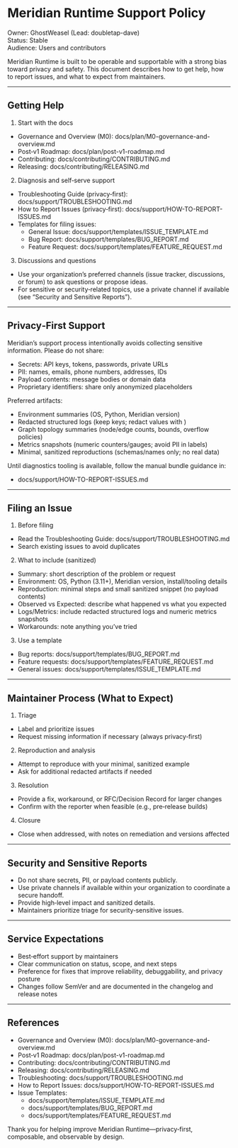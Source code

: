 # Meridian Runtime Support Policy

Owner: GhostWeasel (Lead: doubletap-dave)  
Status: Stable  
Audience: Users and contributors

Meridian Runtime is built to be operable and supportable with a strong bias toward privacy and safety. This document describes how to get help, how to report issues, and what to expect from maintainers.

-------------------------------------------------------------------------------

## Getting Help

1) Start with the docs
- Governance and Overview (M0): docs/plan/M0-governance-and-overview.md
- Post‑v1 Roadmap: docs/plan/post-v1-roadmap.md
- Contributing: docs/contributing/CONTRIBUTING.md
- Releasing: docs/contributing/RELEASING.md

2) Diagnosis and self‑serve support
- Troubleshooting Guide (privacy‑first): docs/support/TROUBLESHOOTING.md
- How to Report Issues (privacy‑first): docs/support/HOW-TO-REPORT-ISSUES.md
- Templates for filing issues:
  - General Issue: docs/support/templates/ISSUE_TEMPLATE.md
  - Bug Report: docs/support/templates/BUG_REPORT.md
  - Feature Request: docs/support/templates/FEATURE_REQUEST.md

3) Discussions and questions
- Use your organization’s preferred channels (issue tracker, discussions, or forum) to ask questions or propose ideas.
- For sensitive or security‑related topics, use a private channel if available (see “Security and Sensitive Reports”).

-------------------------------------------------------------------------------

## Privacy‑First Support

Meridian’s support process intentionally avoids collecting sensitive information. Please do not share:
- Secrets: API keys, tokens, passwords, private URLs
- PII: names, emails, phone numbers, addresses, IDs
- Payload contents: message bodies or domain data
- Proprietary identifiers: share only anonymized placeholders

Preferred artifacts:
- Environment summaries (OS, Python, Meridian version)
- Redacted structured logs (keep keys; redact values with <REDACTED>)
- Graph topology summaries (node/edge counts, bounds, overflow policies)
- Metrics snapshots (numeric counters/gauges; avoid PII in labels)
- Minimal, sanitized reproductions (schemas/names only; no real data)

Until diagnostics tooling is available, follow the manual bundle guidance in:
- docs/support/HOW-TO-REPORT-ISSUES.md

-------------------------------------------------------------------------------

## Filing an Issue

1) Before filing
- Read the Troubleshooting Guide: docs/support/TROUBLESHOOTING.md
- Search existing issues to avoid duplicates

2) What to include (sanitized)
- Summary: short description of the problem or request
- Environment: OS, Python (3.11+), Meridian version, install/tooling details
- Reproduction: minimal steps and small sanitized snippet (no payload contents)
- Observed vs Expected: describe what happened vs what you expected
- Logs/Metrics: include redacted structured logs and numeric metrics snapshots
- Workarounds: note anything you’ve tried

3) Use a template
- Bug reports: docs/support/templates/BUG_REPORT.md
- Feature requests: docs/support/templates/FEATURE_REQUEST.md
- General issues: docs/support/templates/ISSUE_TEMPLATE.md

-------------------------------------------------------------------------------

## Maintainer Process (What to Expect)

1) Triage
- Label and prioritize issues
- Request missing information if necessary (always privacy‑first)

2) Reproduction and analysis
- Attempt to reproduce with your minimal, sanitized example
- Ask for additional redacted artifacts if needed

3) Resolution
- Provide a fix, workaround, or RFC/Decision Record for larger changes
- Confirm with the reporter when feasible (e.g., pre‑release builds)

4) Closure
- Close when addressed, with notes on remediation and versions affected

-------------------------------------------------------------------------------

## Security and Sensitive Reports

- Do not share secrets, PII, or payload contents publicly.
- Use private channels if available within your organization to coordinate a secure handoff.
- Provide high‑level impact and sanitized details.
- Maintainers prioritize triage for security‑sensitive issues.

-------------------------------------------------------------------------------

## Service Expectations

- Best‑effort support by maintainers
- Clear communication on status, scope, and next steps
- Preference for fixes that improve reliability, debuggability, and privacy posture
- Changes follow SemVer and are documented in the changelog and release notes

-------------------------------------------------------------------------------

## References

- Governance and Overview (M0): docs/plan/M0-governance-and-overview.md
- Post‑v1 Roadmap: docs/plan/post-v1-roadmap.md
- Contributing: docs/contributing/CONTRIBUTING.md
- Releasing: docs/contributing/RELEASING.md
- Troubleshooting: docs/support/TROUBLESHOOTING.md
- How to Report Issues: docs/support/HOW-TO-REPORT-ISSUES.md
- Issue Templates:
  - docs/support/templates/ISSUE_TEMPLATE.md
  - docs/support/templates/BUG_REPORT.md
  - docs/support/templates/FEATURE_REQUEST.md

Thank you for helping improve Meridian Runtime—privacy‑first, composable, and observable by design.
